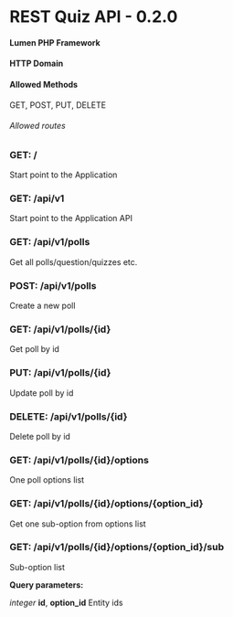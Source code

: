 # REST Quiz API - 0.2.0

#### Lumen PHP Framework
#### HTTP Domain
#### Allowed Methods

GET, POST, PUT, DELETE

###### Allowed routes

### GET:    /

Start point to the Application

### GET:    /api/v1


Start point to the Application API

### GET:    /api/v1/polls

Get all polls/question/quizzes etc.

### POST:    /api/v1/polls

Create a new poll

### GET:    /api/v1/polls/{id}

Get poll by id

### PUT:    /api/v1/polls/{id}

Update poll by id

### DELETE: /api/v1/polls/{id}

Delete poll by id

### GET:    /api/v1/polls/{id}/options

One poll options list

### GET:    /api/v1/polls/{id}/options/{option_id}

Get one sub-option from options list

### GET:    /api/v1/polls/{id}/options/{option_id}/sub

Sub-option list

**Query parameters:**

_integer_ **id**, **option_id**
Entity ids
